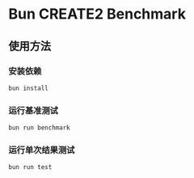 # Bun CREATE2 Benchmark

## 使用方法

### 安装依赖
```bash
bun install
```

### 运行基准测试
```bash
bun run benchmark
```

### 运行单次结果测试
```bash
bun run test
```